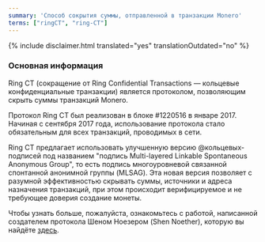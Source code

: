 ```yaml
---
summary: 'Способ сокрытия суммы, отправленной в транзакции Monero'
terms: ["ringCT", "ring-CT"]
---
```


{% include disclaimer.html translated="yes" translationOutdated="no" %}

### Основная информация

Ring CT (сокращение от Ring Confidential Transactions — кольцевые
конфиденциальные транзакции) является протоколом, позволяющим скрыть суммы
транзакций Monero.

Протокол Ring CT был реализован в блоке #1220516 в январе 2017. Начиная с
сентября 2017 года, использование протокола стало обязательным для всех
транзакций, проводимых в сети.

Ring CT предлагает использовать улучшенную версию @кольцевых-подписей под
названием "подпись Multi-layered Linkable Spontaneous Anonymous Group", то
есть подпись многоуровневой связанной спонтанной анонимной группы
(MLSAG). Эта новая версия позволяет с разумной эффективностью скрывать
суммы, источники и адреса назначения транзакций, при этом происходит
верифицируемое и не требующее доверия создание монеты.

Чтобы узнать больше, пожалуйста, ознакомьтесь с работой, написанной
создателем протокола Шеном Ноезером (Shen Noether), которую вы найдёте
[здесь](https://eprint.iacr.org/2015/1098).
